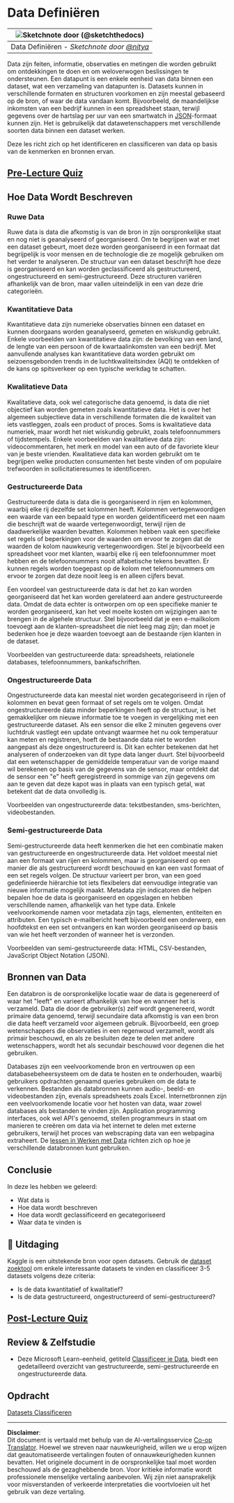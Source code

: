 <!--
CO_OP_TRANSLATOR_METADATA:
{
  "original_hash": "356d12cffc3125db133a2d27b827a745",
  "translation_date": "2025-08-28T15:52:30+00:00",
  "source_file": "1-Introduction/03-defining-data/README.md",
  "language_code": "nl"
}
-->
# Data Definiëren

|![ Sketchnote door [(@sketchthedocs)](https://sketchthedocs.dev) ](../../sketchnotes/03-DefiningData.png)|
|:---:|
|Data Definiëren - _Sketchnote door [@nitya](https://twitter.com/nitya)_ |

Data zijn feiten, informatie, observaties en metingen die worden gebruikt om ontdekkingen te doen en om weloverwogen beslissingen te ondersteunen. Een datapunt is een enkele eenheid van data binnen een dataset, wat een verzameling van datapunten is. Datasets kunnen in verschillende formaten en structuren voorkomen en zijn meestal gebaseerd op de bron, of waar de data vandaan komt. Bijvoorbeeld, de maandelijkse inkomsten van een bedrijf kunnen in een spreadsheet staan, terwijl gegevens over de hartslag per uur van een smartwatch in [JSON](https://stackoverflow.com/a/383699)-formaat kunnen zijn. Het is gebruikelijk dat datawetenschappers met verschillende soorten data binnen een dataset werken.

Deze les richt zich op het identificeren en classificeren van data op basis van de kenmerken en bronnen ervan.

## [Pre-Lecture Quiz](https://purple-hill-04aebfb03.1.azurestaticapps.net/quiz/4)
## Hoe Data Wordt Beschreven

### Ruwe Data
Ruwe data is data die afkomstig is van de bron in zijn oorspronkelijke staat en nog niet is geanalyseerd of georganiseerd. Om te begrijpen wat er met een dataset gebeurt, moet deze worden georganiseerd in een formaat dat begrijpelijk is voor mensen en de technologie die ze mogelijk gebruiken om het verder te analyseren. De structuur van een dataset beschrijft hoe deze is georganiseerd en kan worden geclassificeerd als gestructureerd, ongestructureerd en semi-gestructureerd. Deze structuren variëren afhankelijk van de bron, maar vallen uiteindelijk in een van deze drie categorieën.

### Kwantitatieve Data
Kwantitatieve data zijn numerieke observaties binnen een dataset en kunnen doorgaans worden geanalyseerd, gemeten en wiskundig gebruikt. Enkele voorbeelden van kwantitatieve data zijn: de bevolking van een land, de lengte van een persoon of de kwartaalinkomsten van een bedrijf. Met aanvullende analyses kan kwantitatieve data worden gebruikt om seizoensgebonden trends in de luchtkwaliteitsindex (AQI) te ontdekken of de kans op spitsverkeer op een typische werkdag te schatten.

### Kwalitatieve Data
Kwalitatieve data, ook wel categorische data genoemd, is data die niet objectief kan worden gemeten zoals kwantitatieve data. Het is over het algemeen subjectieve data in verschillende formaten die de kwaliteit van iets vastleggen, zoals een product of proces. Soms is kwalitatieve data numeriek, maar wordt het niet wiskundig gebruikt, zoals telefoonnummers of tijdstempels. Enkele voorbeelden van kwalitatieve data zijn: videocommentaren, het merk en model van een auto of de favoriete kleur van je beste vrienden. Kwalitatieve data kan worden gebruikt om te begrijpen welke producten consumenten het beste vinden of om populaire trefwoorden in sollicitatieresumes te identificeren.

### Gestructureerde Data
Gestructureerde data is data die is georganiseerd in rijen en kolommen, waarbij elke rij dezelfde set kolommen heeft. Kolommen vertegenwoordigen een waarde van een bepaald type en worden geïdentificeerd met een naam die beschrijft wat de waarde vertegenwoordigt, terwijl rijen de daadwerkelijke waarden bevatten. Kolommen hebben vaak een specifieke set regels of beperkingen voor de waarden om ervoor te zorgen dat de waarden de kolom nauwkeurig vertegenwoordigen. Stel je bijvoorbeeld een spreadsheet voor met klanten, waarbij elke rij een telefoonnummer moet hebben en de telefoonnummers nooit alfabetische tekens bevatten. Er kunnen regels worden toegepast op de kolom met telefoonnummers om ervoor te zorgen dat deze nooit leeg is en alleen cijfers bevat.

Een voordeel van gestructureerde data is dat het zo kan worden georganiseerd dat het kan worden gerelateerd aan andere gestructureerde data. Omdat de data echter is ontworpen om op een specifieke manier te worden georganiseerd, kan het veel moeite kosten om wijzigingen aan te brengen in de algehele structuur. Stel bijvoorbeeld dat je een e-mailkolom toevoegt aan de klanten-spreadsheet die niet leeg mag zijn; dan moet je bedenken hoe je deze waarden toevoegt aan de bestaande rijen klanten in de dataset.

Voorbeelden van gestructureerde data: spreadsheets, relationele databases, telefoonnummers, bankafschriften.

### Ongestructureerde Data
Ongestructureerde data kan meestal niet worden gecategoriseerd in rijen of kolommen en bevat geen formaat of set regels om te volgen. Omdat ongestructureerde data minder beperkingen heeft op de structuur, is het gemakkelijker om nieuwe informatie toe te voegen in vergelijking met een gestructureerde dataset. Als een sensor die elke 2 minuten gegevens over luchtdruk vastlegt een update ontvangt waarmee het nu ook temperatuur kan meten en registreren, hoeft de bestaande data niet te worden aangepast als deze ongestructureerd is. Dit kan echter betekenen dat het analyseren of onderzoeken van dit type data langer duurt. Stel bijvoorbeeld dat een wetenschapper de gemiddelde temperatuur van de vorige maand wil berekenen op basis van de gegevens van de sensor, maar ontdekt dat de sensor een "e" heeft geregistreerd in sommige van zijn gegevens om aan te geven dat deze kapot was in plaats van een typisch getal, wat betekent dat de data onvolledig is.

Voorbeelden van ongestructureerde data: tekstbestanden, sms-berichten, videobestanden.

### Semi-gestructureerde Data
Semi-gestructureerde data heeft kenmerken die het een combinatie maken van gestructureerde en ongestructureerde data. Het voldoet meestal niet aan een formaat van rijen en kolommen, maar is georganiseerd op een manier die als gestructureerd wordt beschouwd en kan een vast formaat of een set regels volgen. De structuur varieert per bron, van een goed gedefinieerde hiërarchie tot iets flexibelers dat eenvoudige integratie van nieuwe informatie mogelijk maakt. Metadata zijn indicatoren die helpen bepalen hoe de data is georganiseerd en opgeslagen en hebben verschillende namen, afhankelijk van het type data. Enkele veelvoorkomende namen voor metadata zijn tags, elementen, entiteiten en attributen. Een typisch e-mailbericht heeft bijvoorbeeld een onderwerp, een hoofdtekst en een set ontvangers en kan worden georganiseerd op basis van wie het heeft verzonden of wanneer het is verzonden.

Voorbeelden van semi-gestructureerde data: HTML, CSV-bestanden, JavaScript Object Notation (JSON).

## Bronnen van Data

Een databron is de oorspronkelijke locatie waar de data is gegenereerd of waar het "leeft" en varieert afhankelijk van hoe en wanneer het is verzameld. Data die door de gebruiker(s) zelf wordt gegenereerd, wordt primaire data genoemd, terwijl secundaire data afkomstig is van een bron die data heeft verzameld voor algemeen gebruik. Bijvoorbeeld, een groep wetenschappers die observaties in een regenwoud verzamelt, wordt als primair beschouwd, en als ze besluiten deze te delen met andere wetenschappers, wordt het als secundair beschouwd voor degenen die het gebruiken.

Databases zijn een veelvoorkomende bron en vertrouwen op een databasebeheersysteem om de data te hosten en te onderhouden, waarbij gebruikers opdrachten genaamd queries gebruiken om de data te verkennen. Bestanden als databronnen kunnen audio-, beeld- en videobestanden zijn, evenals spreadsheets zoals Excel. Internetbronnen zijn een veelvoorkomende locatie voor het hosten van data, waar zowel databases als bestanden te vinden zijn. Application programming interfaces, ook wel API's genoemd, stellen programmeurs in staat om manieren te creëren om data via het internet te delen met externe gebruikers, terwijl het proces van webscraping data van een webpagina extraheert. De [lessen in Werken met Data](../../../../../../../../../2-Working-With-Data) richten zich op hoe je verschillende databronnen kunt gebruiken.

## Conclusie

In deze les hebben we geleerd:

- Wat data is  
- Hoe data wordt beschreven  
- Hoe data wordt geclassificeerd en gecategoriseerd  
- Waar data te vinden is  

## 🚀 Uitdaging

Kaggle is een uitstekende bron voor open datasets. Gebruik de [dataset zoektool](https://www.kaggle.com/datasets) om enkele interessante datasets te vinden en classificeer 3-5 datasets volgens deze criteria:

- Is de data kwantitatief of kwalitatief?  
- Is de data gestructureerd, ongestructureerd of semi-gestructureerd?  

## [Post-Lecture Quiz](https://purple-hill-04aebfb03.1.azurestaticapps.net/quiz/5)

## Review & Zelfstudie

- Deze Microsoft Learn-eenheid, getiteld [Classificeer je Data](https://docs.microsoft.com/en-us/learn/modules/choose-storage-approach-in-azure/2-classify-data), biedt een gedetailleerd overzicht van gestructureerde, semi-gestructureerde en ongestructureerde data.

## Opdracht

[Datasets Classificeren](assignment.md)

---

**Disclaimer**:  
Dit document is vertaald met behulp van de AI-vertalingsservice [Co-op Translator](https://github.com/Azure/co-op-translator). Hoewel we streven naar nauwkeurigheid, willen we u erop wijzen dat geautomatiseerde vertalingen fouten of onnauwkeurigheden kunnen bevatten. Het originele document in de oorspronkelijke taal moet worden beschouwd als de gezaghebbende bron. Voor kritieke informatie wordt professionele menselijke vertaling aanbevolen. Wij zijn niet aansprakelijk voor misverstanden of verkeerde interpretaties die voortvloeien uit het gebruik van deze vertaling.